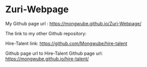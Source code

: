 # Zuri-Webpage
My Github page url : https://mongwube.github.io/Zuri-Webpage/

The link to my other Github repository:

Hire-Talent link: https://github.com/Mongwube/hire-talent

Github page url to Hire-Talent Github page url: https://mongwube.github.io/hire-talent/
